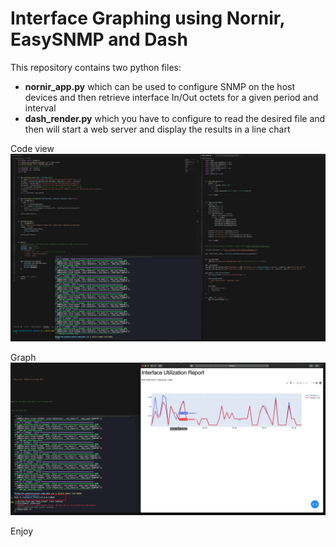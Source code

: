 # Interface Graphing using Nornir, EasySNMP and Dash

This repository contains two python files:

*  **nornir_app.py** which can be used to configure SNMP on the host devices and then retrieve interface In/Out octets for a given period and interval
*  **dash_render.py** which you have to configure to read the desired file and then will start a web server and display the results in a line chart

Code view
![Img](Code.png)

Graph
![Img](Report.png)


Enjoy